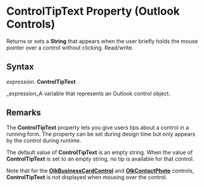 
# ControlTipText Property (Outlook Controls)

Returns or sets a  **String** that appears when the user briefly holds the mouse pointer over a control without clicking. Read/write.


## Syntax

 _expression_. **ControlTipText**

 _expression_A variable that represents an Outlook control object.


## Remarks

The  **ControlTipText** property lets you give users tips about a control in a running form. The property can be set during design time but only appears by the control during runtime.

The default value of  **ControlTipText** is an empty string. When the value of **ControlTipText** is set to an empty string, no tip is available for that control.

Note that for the  **[OlkBusinessCardControl](9a2de42b-7a43-3fd9-7fcc-93fc1508ce0f.md)** and **[OlkContactPhoto](eea9a5d0-c208-dbf9-39e1-93614fb98d1e.md)** controls, **ControlTipText** is not displayed when mousing over the control.

